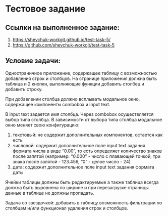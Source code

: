 # Тестовое задание

## Ссылки на выполненное задание:
1) https://shevchuk-workgit.github.io/test-task-5/
2) https://github.com/shevchuk-workgit/test-task-5

## Условие задачи:

Одностраничное приложение, содержащее таблицу с возможностью добавления строк и столбцов. 
На странице приложения должна быть таблица и 2 кнопки, выполняющие функции добавить столбец и добавить строку. 

При добавлении столбца должно всплывать модальное окно, содержащее компоненты combobox и input text. 

В input text задается имя столбца. Через combobox осуществляется выбор типа столбца. В зависимости от выбора типа столбца модальное окно меняет свою конфигурацию:

1. текстовый: не содержит дополнительных компонентов, остается как есть
2. числовой: содержит дополнительное поле input text задания формата числа в виде “0.00”, то есть определяет количество знаков после запятой
(например:  “0.000” - число с плавающей точкой, три знака после запятой - 123.456,  “0” - целое число - 24)
3. дата: содержит дополнительное поле input text задания формата даты 

Ячейки таблицы должны быть редактируемые а также таблица всегда должна быть выровнена по ширине и при перезагрузке страницы данные в таблице не должны пропадать.

Задача со звездочкой: добавить в таблицу возможность фильтрации по столбцам и/или функционал удаления строк и столбцов. 
